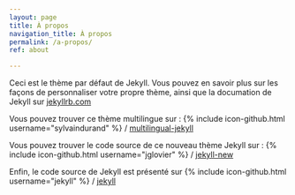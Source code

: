 ```yaml
---
layout: page
title: À propos
navigation_title: À propos
permalink: /a-propos/
ref: about

---
```


Ceci est le thème par défaut de Jekyll. Vous pouvez en savoir plus sur les façons de personnaliser votre propre thème, ainsi que la documation de Jekyll sur [jekyllrb.com](http://jekyllrb.com/)

Vous pouvez trouver ce thème multilingue sur :
{% include icon-github.html username="sylvaindurand" %} /
[multilingual-jekyll](https://github.com/sylvaindurand/multilingual-jekyll)

Vous pouvez trouver le code source de ce nouveau thème Jekyll sur :
{% include icon-github.html username="jglovier" %} /
[jekyll-new](https://github.com/jglovier/jekyll-new)

Enfin, le code source de Jekyll est présenté sur
{% include icon-github.html username="jekyll" %} /
[jekyll](https://github.com/jekyll/jekyll)
